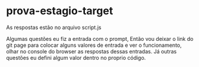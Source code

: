 # prova-estagio-target

As respostas estão no arquivo script.js

Algumas questões eu fiz a entrada com o prompt, Então vou deixar o link do git page
para colocar alguns valores de entrada e ver o funcionamento, olhar no console do browser
as respostas dessas entradas. Já outras questões eu defini algum valor dentro no proprio código.
